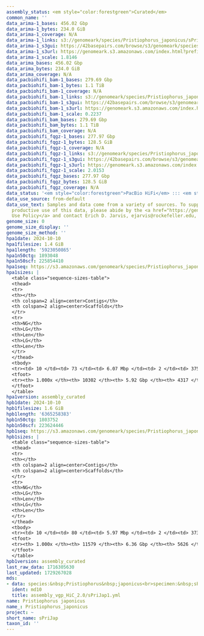 ```yaml
---
assembly_status: <em style="color:forestgreen">Curated</em>
common_name: ''
data_arima-1_bases: 456.02 Gbp
data_arima-1_bytes: 234.0 GiB
data_arima-1_coverage: N/A
data_arima-1_links: s3://genomeark/species/Pristiophorus_japonicus/sPriJap1/genomic_data/arima/<br>
data_arima-1_s3gui: https://42basepairs.com/browse/s3/genomeark/species/Pristiophorus_japonicus/sPriJap1/genomic_data/arima/
data_arima-1_s3url: https://genomeark.s3.amazonaws.com/index.html?prefix=species/Pristiophorus_japonicus/sPriJap1/genomic_data/arima/
data_arima-1_scale: 1.8146
data_arima_bases: 456.02 Gbp
data_arima_bytes: 234.0 GiB
data_arima_coverage: N/A
data_pacbiohifi_bam-1_bases: 279.69 Gbp
data_pacbiohifi_bam-1_bytes: 1.1 TiB
data_pacbiohifi_bam-1_coverage: N/A
data_pacbiohifi_bam-1_links: s3://genomeark/species/Pristiophorus_japonicus/sPriJap1/genomic_data/pacbio_hifi/<br>
data_pacbiohifi_bam-1_s3gui: https://42basepairs.com/browse/s3/genomeark/species/Pristiophorus_japonicus/sPriJap1/genomic_data/pacbio_hifi/
data_pacbiohifi_bam-1_s3url: https://genomeark.s3.amazonaws.com/index.html?prefix=species/Pristiophorus_japonicus/sPriJap1/genomic_data/pacbio_hifi/
data_pacbiohifi_bam-1_scale: 0.2237
data_pacbiohifi_bam_bases: 279.69 Gbp
data_pacbiohifi_bam_bytes: 1.1 TiB
data_pacbiohifi_bam_coverage: N/A
data_pacbiohifi_fqgz-1_bases: 277.97 Gbp
data_pacbiohifi_fqgz-1_bytes: 128.5 GiB
data_pacbiohifi_fqgz-1_coverage: N/A
data_pacbiohifi_fqgz-1_links: s3://genomeark/species/Pristiophorus_japonicus/sPriJap1/genomic_data/pacbio_hifi/<br>
data_pacbiohifi_fqgz-1_s3gui: https://42basepairs.com/browse/s3/genomeark/species/Pristiophorus_japonicus/sPriJap1/genomic_data/pacbio_hifi/
data_pacbiohifi_fqgz-1_s3url: https://genomeark.s3.amazonaws.com/index.html?prefix=species/Pristiophorus_japonicus/sPriJap1/genomic_data/pacbio_hifi/
data_pacbiohifi_fqgz-1_scale: 2.0153
data_pacbiohifi_fqgz_bases: 277.97 Gbp
data_pacbiohifi_fqgz_bytes: 128.5 GiB
data_pacbiohifi_fqgz_coverage: N/A
data_status: '<em style="color:forestgreen">PacBio HiFi</em> ::: <em style="color:forestgreen">Arima</em>'
data_use_source: from-default
data_use_text: Samples and data come from a variety of sources. To support fair and
  productive use of this data, please abide by the <a href="https://genome10k.soe.ucsc.edu/data-use-policies/">Data
  Use Policy</a> and contact Erich D. Jarvis, ejarvis@rockefeller.edu, with any questions.
genome_size: 0
genome_size_display: ''
genome_size_method: ''
hpa1date: 2024-10-10
hpa1filesize: 1.4 GiB
hpa1length: '5923050865'
hpa1n50ctg: 1893048
hpa1n50scf: 225854410
hpa1seq: https://s3.amazonaws.com/genomeark/species/Pristiophorus_japonicus/sPriJap1/assembly_curated/sPriJap1.hap1.cur.20241010.fasta.gz
hpa1sizes: |
  <table class="sequence-sizes-table">
  <thead>
  <tr>
  <th></th>
  <th colspan=2 align=center>Contigs</th>
  <th colspan=2 align=center>Scaffolds</th>
  </tr>
  <tr>
  <th>NG</th>
  <th>LG</th>
  <th>Len</th>
  <th>LG</th>
  <th>Len</th>
  </tr>
  </thead>
  <tbody>
  <tr><td> 10 </td><td> 73 </td><td> 6.07 Mbp </td><td> 2 </td><td> 375.65 Mbp </td></tr><tr><td> 20 </td><td> 193 </td><td> 4.10 Mbp </td><td> 3 </td><td> 331.97 Mbp </td></tr><tr><td> 30 </td><td> 361 </td><td> 3.12 Mbp </td><td> 5 </td><td> 307.09 Mbp </td></tr><tr><td> 40 </td><td> 576 </td><td> 2.42 Mbp </td><td> 7 </td><td> 252.57 Mbp </td></tr><tr style="background-color:#cccccc;"><td> 50 </td><td> 853 </td><td style="background-color:#88ff88;"> 1.89 Mbp </td><td> 10 </td><td style="background-color:#88ff88;"> 225.85 Mbp </td></tr><tr><td> 60 </td><td> 1218 </td><td> 1.40 Mbp </td><td> 13 </td><td> 196.98 Mbp </td></tr><tr><td> 70 </td><td> 1717 </td><td> 1.00 Mbp </td><td> 16 </td><td> 138.63 Mbp </td></tr><tr><td> 80 </td><td> 2427 </td><td> 0.68 Mbp </td><td> 21 </td><td> 95.32 Mbp </td></tr><tr><td> 90 </td><td> 3631 </td><td> 338.55 Kbp </td><td> 50 </td><td> 4.54 Mbp </td></tr><tr><td> 100 </td><td> 10302 </td><td> 2.40 Kbp </td><td> 4317 </td><td> 2.40 Kbp </td></tr></tbody>
  <tfoot>
  <tr><th> 1.000x </th><th> 10302 </th><th> 5.92 Gbp </th><th> 4317 </th><th> 5.92 Gbp </th></tr>
  </tfoot>
  </table>
hpa1version: assembly_curated
hpb1date: 2024-10-10
hpb1filesize: 1.6 GiB
hpb1length: '6365258383'
hpb1n50ctg: 1803752
hpb1n50scf: 223624446
hpb1seq: https://s3.amazonaws.com/genomeark/species/Pristiophorus_japonicus/sPriJap1/assembly_curated/sPriJap1.hap2.cur.20241010.fasta.gz
hpb1sizes: |
  <table class="sequence-sizes-table">
  <thead>
  <tr>
  <th></th>
  <th colspan=2 align=center>Contigs</th>
  <th colspan=2 align=center>Scaffolds</th>
  </tr>
  <tr>
  <th>NG</th>
  <th>LG</th>
  <th>Len</th>
  <th>LG</th>
  <th>Len</th>
  </tr>
  </thead>
  <tbody>
  <tr><td> 10 </td><td> 80 </td><td> 5.97 Mbp </td><td> 2 </td><td> 373.66 Mbp </td></tr><tr><td> 20 </td><td> 211 </td><td> 4.13 Mbp </td><td> 4 </td><td> 311.59 Mbp </td></tr><tr><td> 30 </td><td> 389 </td><td> 3.13 Mbp </td><td> 6 </td><td> 257.41 Mbp </td></tr><tr><td> 40 </td><td> 623 </td><td> 2.37 Mbp </td><td> 8 </td><td> 249.31 Mbp </td></tr><tr style="background-color:#cccccc;"><td> 50 </td><td> 930 </td><td style="background-color:#88ff88;"> 1.80 Mbp </td><td> 11 </td><td style="background-color:#88ff88;"> 223.62 Mbp </td></tr><tr><td> 60 </td><td> 1338 </td><td> 1.35 Mbp </td><td> 14 </td><td> 188.65 Mbp </td></tr><tr><td> 70 </td><td> 1893 </td><td> 0.97 Mbp </td><td> 18 </td><td> 114.62 Mbp </td></tr><tr><td> 80 </td><td> 2707 </td><td> 0.62 Mbp </td><td> 34 </td><td> 11.03 Mbp </td></tr><tr><td> 90 </td><td> 4154 </td><td> 298.67 Kbp </td><td> 312 </td><td> 0.98 Mbp </td></tr><tr><td> 100 </td><td> 11579 </td><td> 1  bp </td><td> 5626 </td><td> 4.06 Kbp </td></tr></tbody>
  <tfoot>
  <tr><th> 1.000x </th><th> 11579 </th><th> 6.36 Gbp </th><th> 5626 </th><th> 6.37 Gbp </th></tr>
  </tfoot>
  </table>
hpb1version: assembly_curated
last_raw_data: 1716305630
last_updated: 1729267028
mds:
- data: species:&nbsp;Pristiophorus&nbsp;japonicus<br>specimen:&nbsp;sPriJap1<br>projects:&nbsp;<br>&nbsp;&nbsp;-&nbsp;vgp<br>assembled_by_group:&nbsp;Rockefeller<br>data_location:&nbsp;S3<br>release_to:&nbsp;S3<br>combine_for_curation:&nbsp;true<br>hap1:&nbsp;s3://genomeark/species/Pristiophorus_japonicus/sPriJap1/assembly_vgp_HiC_2.0/sPriJap1.HiC.hap1.20240604.fasta.gz<br>hap2:&nbsp;s3://genomeark/species/Pristiophorus_japonicus/sPriJap1/assembly_vgp_HiC_2.0/sPriJap1.HiC.hap2.20240604.fasta.gz<br>pretext_hap1:&nbsp;s3://genomeark/species/Pristiophorus_japonicus/sPriJap1/assembly_vgp_HiC_2.0/evaluation/hap1/pretext/sPriJap1_hap1_s2.pretext<br>pretext_hap2:&nbsp;s3://genomeark/species/Pristiophorus_japonicus/sPriJap1/assembly_vgp_HiC_2.0/evaluation/hap2/pretext/sPriJap1_hap2_s2.pretext<br>kmer_spectra_img:&nbsp;s3://genomeark/species/Pristiophorus_japonicus/sPriJap1/assembly_vgp_HiC_2.0/evaluation/merqury/hap1_purged/sPriJap1_png/<br>pacbio_read_dir:&nbsp;s3://genomeark/species/Pristiophorus_japonicus/sPriJap1/genomic_data/pacbio_hifi/<br>pacbio_read_type:&nbsp;hifi<br>hic_read_dir:&nbsp;s3://genomeark/species/Pristiophorus_japonicus/sPriJap1/genomic_data/arima/<br>pipeline:&nbsp;<br>&nbsp;&nbsp;-&nbsp;hifiasm&nbsp;(0.19.8+galaxy0)<br>&nbsp;&nbsp;-&nbsp;purge_dups&nbsp;(1.2.6+galaxy0)<br>&nbsp;&nbsp;-&nbsp;yahs&nbsp;(1.2a.2+galaxy1)<br>notes:&nbsp;This&nbsp;was&nbsp;a&nbsp;Hifiasm-HiC&nbsp;assembly&nbsp;of&nbsp;sPriJap1,&nbsp;resulting&nbsp;in&nbsp;two&nbsp;complete&nbsp;haplotypes.&nbsp;The&nbsp;contigs&nbsp;each&nbsp;underwent&nbsp;purge_dups,&nbsp;with&nbsp;the&nbsp;BED&nbsp;file&nbsp;modified&nbsp;to&nbsp;not&nbsp;remove&nbsp;contigs&nbsp;marked&nbsp;as&nbsp;REPEAT.&nbsp;HiC&nbsp;scaffolding&nbsp;was&nbsp;performed&nbsp;with&nbsp;YaHS.&nbsp;The&nbsp;HiC&nbsp;prep&nbsp;kit&nbsp;used&nbsp;was&nbsp;Arima&nbsp;library&nbsp;prep.&nbsp;The&nbsp;HiC&nbsp;reads&nbsp;needed&nbsp;to&nbsp;have&nbsp;5&nbsp;bp&nbsp;trimmed&nbsp;from&nbsp;the&nbsp;5'&nbsp;end&nbsp;due&nbsp;to&nbsp;adapter&nbsp;left&nbsp;over&nbsp;from&nbsp;the&nbsp;Arima&nbsp;library&nbsp;prep&nbsp;kit.&nbsp;This&nbsp;is&nbsp;a&nbsp;VGP&nbsp;Phase&nbsp;1&nbsp;species&nbsp;we&nbsp;are&nbsp;submitting&nbsp;for&nbsp;dual&nbsp;curation.&nbsp;Hap2&nbsp;has&nbsp;a&nbsp;larger&nbsp;assembly&nbsp;size&nbsp;(6.43Gbp)&nbsp;compared&nbsp;to&nbsp;hap1&nbsp;(5.86Gbp),&nbsp;which&nbsp;is&nbsp;likely&nbsp;made&nbsp;up&nbsp;of&nbsp;repeats&nbsp;that&nbsp;weren't&nbsp;placed&nbsp;by&nbsp;scaffolding.&nbsp;Repeat&nbsp;masking&nbsp;(using&nbsp;a&nbsp;library&nbsp;generated&nbsp;from&nbsp;RepeatModeler&nbsp;on&nbsp;hap2)&nbsp;results&nbsp;in&nbsp;71.67%&nbsp;of&nbsp;hap2&nbsp;being&nbsp;masked.&nbsp;<br>
  ident: md10
  title: assembly_vgp_HiC_2.0/sPriJap1.yml
name: Pristiophorus japonicus
name_: Pristiophorus_japonicus
project: ~
short_name: sPriJap
taxon_id: ''
---
```

